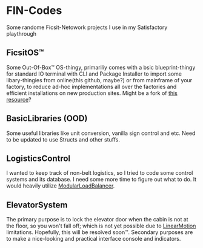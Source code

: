 # FIN-Codes
Some randome Ficsit-Netowork projects I use in my Satisfactory playthrough

## FicsitOS:tm:
Some Out-Of-Box:tm: OS-thingy, primariliy comes with a bsic blueprint-thingy for standard IO terminal with CLI and Package Installer to import some libary-thingies from online(this github, maybe?) or from mainframe of your factory, to reduce ad-hoc implementations all over the factories and efficient installations on new production sites. Might be a fork of [this resource](https://discord.com/channels/735877487808086088/735879752522399804/1259111023093485630)?

## BasicLibraries (OOD)
Some useful libraries like unit conversion, vanilla sign control and etc. Need to be updated to use Structs and other stuffs.

## LogisticsControl
I wanted to keep track of non-belt logistics, so I tried to code some control systems and its database. I need some more time to figure out what to do. It would heavily utilize [ModularLoadBalancer](https://ficsit.app/mod/LoadBalancers).

## ElevatorSystem
The primary purpose is to lock the elevator door when the cabin is not at the floor, so you won't fall off; which is not yet possible due to [LinearMotion](https://ficsit.app/mod/LinearMotion) limitations. Hopefully, this will be resolved soon:tm:. Secondary purposes are to make a nice-looking and practical interface console and indicators.